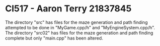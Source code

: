 # CI517 - Aaron Terry 21837845

The directory "src" has files for the maze generation and path finding attempted to be done in "MyGame.cpp/h" and "MyEngineSystem.cpp/h".
The directory "src02" has files for the maze generation and path finding complete but only "main.cpp" has been altered.
